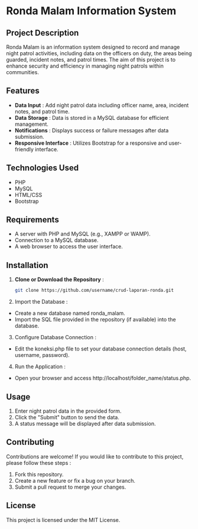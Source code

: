 # Ronda Malam Information System

## Project Description
Ronda Malam is an information system designed to record and manage night patrol activities, including data on the officers on duty, the areas being guarded, incident notes, and patrol times. The aim of this project is to enhance security and efficiency in managing night patrols within communities.

## Features
- **Data Input** : Add night patrol data including officer name, area, incident notes, and patrol time.
- **Data Storage** : Data is stored in a MySQL database for efficient management.
- **Notifications** : Displays success or failure messages after data submission.
- **Responsive Interface** : Utilizes Bootstrap for a responsive and user-friendly interface.

## Technologies Used
- PHP
- MySQL
- HTML/CSS
- Bootstrap

## Requirements
- A server with PHP and MySQL (e.g., XAMPP or WAMP).
- Connection to a MySQL database.
- A web browser to access the user interface.

## Installation
1. **Clone or Download the Repository** : 
   ```bash
   git clone https://github.com/username/crud-laporan-ronda.git
2. Import the Database :
- Create a new database named ronda_malam.
- Import the SQL file provided in the repository (if available) into the database.
3. Configure Database Connection :
- Edit the koneksi.php file to set your database connection details (host, username, password).
4. Run the Application :
- Open your browser and access http://localhost/folder_name/status.php.

## Usage
1. Enter night patrol data in the provided form.
2. Click the "Submit" button to send the data.
3. A status message will be displayed after data submission.

## Contributing

Contributions are welcome! If you would like to contribute to this project, please follow these steps :
1. Fork this repository.
2. Create a new feature or fix a bug on your branch.
3. Submit a pull request to merge your changes.

## License
This project is licensed under the MIT License.
